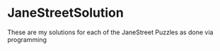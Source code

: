 # JaneStreetSolution
These are my solutions for each of the JaneStreet Puzzles as done via programming
